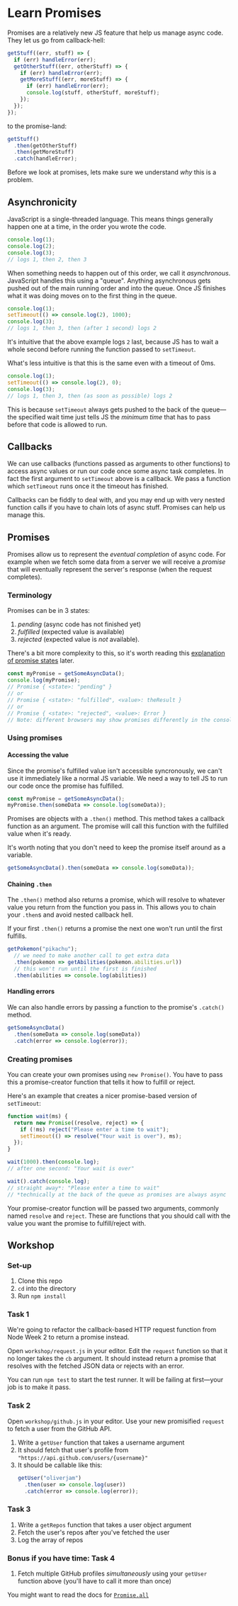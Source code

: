 # Learn Promises

Promises are a relatively new JS feature that help us manage async code. They let us go from callback-hell:

```js
getStuff((err, stuff) => {
  if (err) handleError(err);
  getOtherStuff((err, otherStuff) => {
    if (err) handleError(err);
    getMoreStuff((err, moreStuff) => {
      if (err) handleError(err);
      console.log(stuff, otherStuff, moreStuff);
    });
  });
});
```

to the promise-land:

```js
getStuff()
  .then(getOtherStuff)
  .then(getMoreStuff)
  .catch(handleError);
```

Before we look at promises, lets make sure we understand _why_ this is a problem.

## Asynchronicity

JavaScript is a single-threaded language. This means things generally happen one at a time, in the order you wrote the code.

```javascript
console.log(1);
console.log(2);
console.log(3);
// logs 1, then 2, then 3
```

When something needs to happen out of this order, we call it _asynchronous_. JavaScript handles this using a "queue". Anything asynchronous gets pushed out of the main running order and into the queue. Once JS finishes what it was doing moves on to the first thing in the queue.

```javascript
console.log(1);
setTimeout(() => console.log(2), 1000);
console.log(3);
// logs 1, then 3, then (after 1 second) logs 2
```

It's intuitive that the above example logs `2` last, because JS has to wait a whole second before running the function passed to `setTimeout`.

What's less intuitive is that this is the same even with a timeout of 0ms.

```javascript
console.log(1);
setTimeout(() => console.log(2), 0);
console.log(3);
// logs 1, then 3, then (as soon as possible) logs 2
```

This is because `setTimeout` always gets pushed to the back of the queue—the specified wait time just tells JS the _minimum time_ that has to pass before that code is allowed to run.

## Callbacks

We can use callbacks (functions passed as arguments to other functions) to access async values or run our code once some async task completes. In fact the first argument to `setTimeout` above is a callback. We pass a function which `setTimeout` runs once it the timeout has finished.

Callbacks can be fiddly to deal with, and you may end up with very nested function calls if you have to chain lots of async stuff. Promises can help us manage this.

## Promises

Promises allow us to represent the _eventual completion_ of async code. For example when we fetch some data from a server we will receive a _promise_ that will eventually represent the server's response (when the request completes).

### Terminology

Promises can be in 3 states:

1. _pending_ (async code has not finished yet)
1. _fulfilled_ (expected value is available)
1. _rejected_ (expected value is _not_ available).

There's a bit more complexity to this, so it's worth reading this [explanation of promise states](https://github.com/domenic/promises-unwrapping/blob/master/docs/states-and-fates.md) later.

```javascript
const myPromise = getSomeAsyncData();
console.log(myPromise);
// Promise { <state>: "pending" }
// or
// Promise { <state>: "fulfilled", <value>: theResult }
// or
// Promise { <state>: "rejected", <value>: Error }
// Note: different browsers may show promises differently in the console
```

### Using promises

#### Accessing the value

Since the promise's fulfilled value isn't accessible syncronously, we can't use it immediately like a normal JS variable. We need a way to tell JS to run our code once the promise has fulfilled.

```javascript
const myPromise = getSomeAsyncData();
myPromise.then(someData => console.log(someData));
```

Promises are objects with a `.then()` method. This method takes a callback function as an argument. The promise will call this function with the fulfilled value when it's ready.

It's worth noting that you don't need to keep the promise itself around as a variable.

```javascript
getSomeAsyncData().then(someData => console.log(someData));
```

#### Chaining `.then`

The `.then()` method also returns a promise, which will resolve to whatever value you return from the function you pass in. This allows you to chain your `.then`s and avoid nested callback hell.

If your first `.then()` returns a promise the next one won't run until the first fulfills.

```js
getPokemon("pikachu");
  // we need to make another call to get extra data
  .then(pokemon => getAbilities(pokemon.abilities.url))
  // this won't run until the first is finished
  .then(abilities => console.log(abilities))
```

#### Handling errors

We can also handle errors by passing a function to the promise's `.catch()` method.

```javascript
getSomeAsyncData()
  .then(someData => console.log(someData))
  .catch(error => console.log(error));
```

### Creating promises

You can create your own promises using `new Promise()`. You have to pass this a promise-creator function that tells it how to fulfill or reject.

Here's an example that creates a nicer promise-based version of `setTimeout`:

```js
function wait(ms) {
  return new Promise((resolve, reject) => {
    if (!ms) reject("Please enter a time to wait");
    setTimeout(() => resolve("Your wait is over"), ms);
  });
}

wait(1000).then(console.log);
// after one second: "Your wait is over"

wait().catch(console.log);
// straight away*: "Please enter a time to wait"
// *technically at the back of the queue as promises are always async
```

Your promise-creator function will be passed two arguments, commonly named `resolve` and `reject`. These are functions that you should call with the value you want the promise to fulfill/reject with.

## Workshop

### Set-up

1. Clone this repo
1. `cd` into the directory
1. Run `npm install`

### Task 1

We're going to refactor the callback-based HTTP request function from Node Week 2 to return a promise instead.

Open `workshop/request.js` in your editor. Edit the `request` function so that it no longer takes the `cb` argument. It should instead return a promise that resolves with the fetched JSON data or rejects with an error.

You can run `npm test` to start the test runner. It will be failing at first—your job is to make it pass.

### Task 2

Open `workshop/github.js` in your editor. Use your new promisified `request` to fetch a user from the GitHub API.

1. Write a `getUser` function that takes a username argument
1. It should fetch that user's profile from `"https://api.github.com/users/{username}"`
1. It should be callable like this:
   ```js
   getUser("oliverjam")
     .then(user => console.log(user))
     .catch(error => console.log(error));
   ```

### Task 3

1. Write a `getRepos` function that takes a user object argument
1. Fetch the user's repos after you've fetched the user
1. Log the array of repos

### Bonus if you have time: Task 4

1. Fetch multiple GitHub profiles _simultaneously_ using your `getUser` function above (you'll have to call it more than once)

You might want to read the docs for [`Promise.all`](https://developer.mozilla.org/en-US/docs/Web/JavaScript/Reference/Global_Objects/Promise/all)
